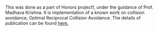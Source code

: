 This was done as a part of Honors project1, under the guidance of Prof. Madhava Krishna.
It is implementation of a known work on collision avoidance, Optimal Reciprocal Collision Avoidance. 
The details of publication can be found [here.](http://gamma.cs.unc.edu/ORCA/)